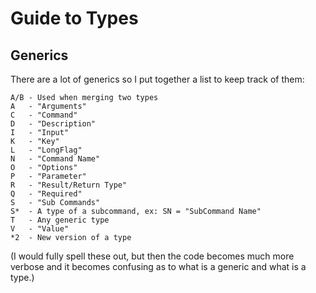 # Guide to Types

## Generics

There are a lot of generics so I put together a list to keep track of them:

```
A/B - Used when merging two types
A   - "Arguments"
C   - "Command"
D   - "Description"
I   - "Input"
K   - "Key"
L   - "LongFlag"
N   - "Command Name"
O   - "Options"
P   - "Parameter"
R   - "Result/Return Type"
Q   - "Required"
S   - "Sub Commands"
S*  - A type of a subcommand, ex: SN = "SubCommand Name"
T   - Any generic type
V   - "Value"
*2  - New version of a type
```

(I would fully spell these out, but then the code becomes much more verbose and it becomes confusing as to what is a generic and what is a type.)
